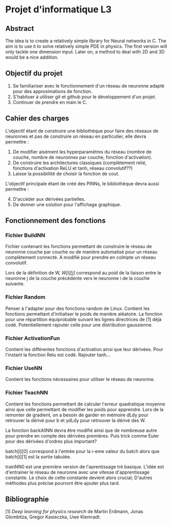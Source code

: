 # Projet d'informatique L3

 ## Abstract
 The idea is to create a relatively simple library for Neural networks in C. The aim is to use it to solve relatively simple PDE in physics. The first version will only tackle one dimension input. Later on, a method to deal with 2D and 3D would be a nice addition.

 ## Objectif du projet
 1. Se familiariser avec le fonctionnement d'un réseau de neuronne adapté pour des approximations de fonction.
 2. S'habituer à utiliser git et github pour le développement d'un projet. 
 3. Continuer de prendre en main le C.

 ## Cahier des charges
 L'objectif étant de construire une bibliothèque pour faire des réseaux de neuronnes et pas de construire un réseau en particulier, elle devra permettre :

 1. De modifier aisément les hyperparamètres du réseau (nombre de couche, nombre de neuronnes par couche, fonction d'activation).
 2. De construire les architectures classiques (complètement relié, fonctions d'activation ReLU et tanh, réseau convolutif??)
 3. Laisse la possibiliité de choisir la fonction de cout.

 L'objectif principale étant de créé des PINNs, le bibliothèque devra aussi permettre :

 4. D'accéder aux dérivées partielles.
 5. De donner une solution pour l'affichage graphique.

 ## Fonctionnement des fonctions

 ### Fichier BuildNN
Fichier contenant les fonctions permettant de construire le réseau de neuronne couche par couche ou de manière automatisé pour un réseau complètement connecté. 
A modifié pour prendre en colmpte un réseau convolutif.

 Lors de la définition de W, *W[i][j]* correspond au poid de la liaison entre le neuronne j de la couche précédente vers le neuronne i de la couche suivante.

### Fichier Random
Penser à l'adapter pour des fonctions random de Linux.
Contient les fonctions permettant d'initialiser le poids de manière aléatoire. La fonction pour une répartition équiprobable suivant les lignes directrices de [1] déjà codé. 
Potentiellement rajouter celle pour une distribution gaussienne.

### Fichier ActivationFun
Contient les différentes fonctions d'activation ainsi que leur dérivées. Pour l'instant la fonction Relu est codé. Rajouter tanh...

### Fichier UseNN
Contient les fonctions nécessaires pour utiliser le réseau de neuronne.

### Fichier TeachNN
Contient les fonctions permettant de calculer l'erreur quadratique moyenne ainsi que celle permettant de modifier les poids pour apprendre.
Lors de la remonter de gradient, on a besoin de garder en mémoire dLdy pour retrouver la dérivé pour b et ydLdy pour retrouver la dérivé des W.

La fonction backAllNN devra être modifié ainsi que de nombreuse autre pour prendre en compte des dérivées premières. Puis trick comme Euler pour des dérivées d'ordres plus important?

batch[i][0] correspond à l'entrée pour la i-eme valeur du batch alors que batch[i][1] est la sortie tabulée.

trainNN0 est une première version de l'aprentissage trè basique. L'idée est d'entrainer le réseau de neuronne avec une vitesse d'apprentissage constante. Le choix de cette constante devient alors crucial; D'autres méthodes plus précise pourront être ajouter plus tard.


## Bibliographie
[1] _Deep learning for physics research_ de Martin Erdmann, Jonas Glombitza, Gregor Kasieczka, Uwe Klemradt.